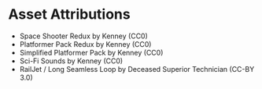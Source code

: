 # Asset Attributions
- Space Shooter Redux by Kenney (CC0)
- Platformer Pack Redux by Kenney (CC0)
- Simplified Platformer Pack by Kenney (CC0)
- Sci-Fi Sounds by Kenney (CC0)
- RailJet / Long Seamless Loop by Deceased Superior Technician (CC-BY 3.0)
